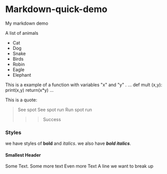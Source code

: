 # Markdown-quick-demo
My markdown demo

A list of animals
* Cat
* Dog
* Snake
* Birds
*   Robin
*   Eagle
* Elephant

This is a example of a function with variables "x" and "y" .
...
def mult (x,y):
  print(x,y)
  return(x*y)
...


This is a quote:
> See spot
> See spot run
> Run spot run
>>> Success

### Styles
we have styles of **bold** and _italics_.
we also have ***bold italics***.

#### Smallest Header
Some Text. Some more text
Even more Text
A line we want to break up
